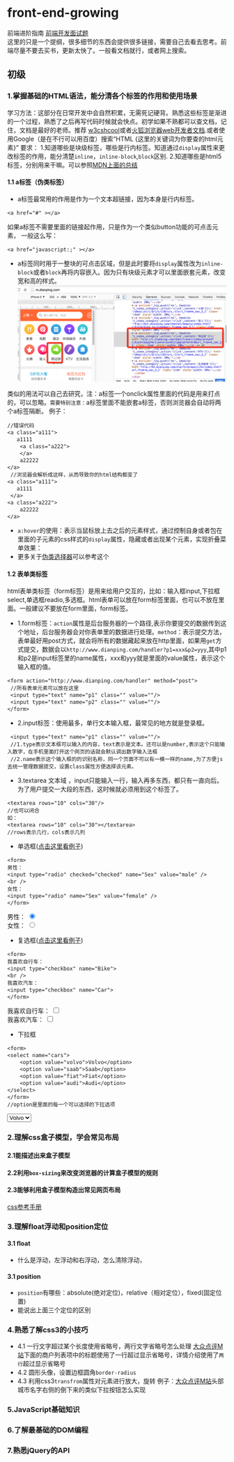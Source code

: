 # front-end-growing
前端进阶指南
[前端开发面试题](https://github.com/jiehwa/My-blog/tree/master/Front-end-Developer-Questions/Questions-and-Answers)  
这里的只是一个提纲，很多细节的东西会提供很多链接，需要自己去看去思考。前端尽量不要去买书，更新太快了。一般看文档就行，或者网上搜索。
## 初级
### 1.掌握基础的HTML语法，能分清各个标签的作用和使用场景
学习方法：这部分在日常开发中会自然积累，无需死记硬背。熟悉这些标签是渐进的一个过程，熟悉了之后再写代码时候就会快点。初学如果不熟都可以查文档，记住，文档是最好的老师。推荐 [w3cshcool](http://www.w3school.com.cn/)或者[火狐浏览器web开发者文档](https://developer.mozilla.org/zh-CN/).或者使用Google（是在不行可以用百度）搜索“HTML {这里的关键词为你要查的html元素}”
要求：
1.知道哪些是块级标签，哪些是行内标签。知道通过`display`属性来更改标签的作用，能分清楚`inline`，`inline-block`,`block`区别.
2.知道哪些是html5标签，分别用来干嘛。可以参照[MDN上面的总结](https://developer.mozilla.org/zh-CN/docs/Web/Guide/HTML/HTML5/HTML5_element_list)
#### 1.1 a标签（伪类标签）
* a标签最常用的作用是作为一个文本超链接，因为本身是行内标签。

```
<a href="#" ></a>
```
如果a标签不需要里面的链接起作用，只是作为一个类似button功能的可点击元素，
一般这么写：

```
<a href="javascript:;" ></a>
```

* a标签同时用于一整块的可点击区域，但是此时要将`display`属性改为`inline-block`或者`block`再将内容嵌入。因为只有块级元素才可以里面嵌套元素，改变宽和高的样式。
![alt](./img/demo-a.png)

类似的用法可以自己去研究，注：a标签一个onclick属性里面的代码是用来打点的，可以忽略。`需要特别注意：`a标签里面不能嵌套a标签，否则浏览器会自动将两个a标签隔断。
例子：

```
//错误代码
<a class="a111">
   a1111
	<a class="a222">
	</a>
	a22222
</a>
 //浏览器会解析成这样，从而导致你的html结构都变了
<a class="a111">
   a1111
 </a>
<a class="a222">
	a22222
</a>
```

* `a:hover`的使用：表示当鼠标放上去之后的元素样式，通过控制自身或者包在里面的子元素的css样式的`display`属性，隐藏或者出现某个元素，实现折叠菜单效果：
* 更多关于[伪类选择器](http://www.w3cplus.com/css3/pseudo-class-selector)可以参考这个

#### 1.2 表单类标签
html表单类标签（form标签）是用来给用户交互的，比如：输入框input,下拉框select,单选框readio,多选框。html表单可以放在form标签里面，也可以不放在里面。一般建议不要放在form里面，form标签。

* 1.form标签：`action`属性是后台服务器的一个路径,表示你要提交的数据传到这个地址，后台服务器会对你表单里的数据进行处理。`method`：表示提交方法，表单最好用post方式，就会将所有的数据藏起来放在http里面，如果用`get`方式提交，数据会以`http://www.dianping.com/handler?p1=xxx&p2=yyy`,其中p1和p2是input标签里的name属性，xxx和yyy就是里面的value属性，表示这个输入框的值。

```
<form action="http://www.dianping.com/handler" method="post">
 //所有表单元素可以放在这里
 <input type="text" name="p1" class="" value=""/>
 <input type="text" name="p2" class="" value=""/>
</form>
```
* 2.input标签：使用最多，单行文本输入框，最常见的地方就是登录框。

``` 
 <input type="text" name="p1" class="" value=""/>
 //1.type表示文本框可以输入的内容，text表示是文本。还可以是number,表示这个只能输入数字，在手机里面打开这个网页的话就会默认调出数字输入法框
 //2.name表示这个输入框的的识别名称，同一个页面不可以有一模一样的name,为了方便js去统一管理数据提交，设置class属性方便选择该元素。
```
* 3.textarea 文本域 ，input只能输入一行，输入再多东西，都只有一直向后。为了用户提交一大段的东西，这时候就必须用到这个标签了。

```
<textarea rows="10" cols="30"/>
//也可以闭合
如：
<textarea rows="10" cols="30"></textarea>
//rows表示几行，cols表示几列
```
* 单选框([点击这里看例子](http://www.w3school.com.cn/tiy/t.asp?f=html_radiobuttons))

```
<form>
男性：
<input type="radio" checked="checked" name="Sex" value="male" />
<br />
女性：
<input type="radio" name="Sex" value="female" />
</form>
```
<form>
男性：
<input type="radio" checked="checked" name="Sex" value="male" />
<br />
女性：
<input type="radio" name="Sex" value="female" />
</form>

* 复选框([点击这里看例子](http://www.w3school.com.cn/tiy/t.asp?f=html_checkboxes))

```
<form>
我喜欢自行车：
<input type="checkbox" name="Bike">
<br />
我喜欢汽车：
<input type="checkbox" name="Car">
</form>

```

<form>
我喜欢自行车：
<input type="checkbox" name="Bike">
<br />
我喜欢汽车：
<input type="checkbox" name="Car">
</form>


* 下拉框

```
<form>
<select name="cars">
	<option value="volvo">Volvo</option>
	<option value="saab">Saab</option>
	<option value="fiat">Fiat</option>
	<option value="audi">Audi</option>
</select>
</form>
//option是里面的每一个可以选择的下拉选项
```
<form>
<select name="cars">
<option value="volvo">Volvo</option>
<option value="saab">Saab</option>
<option value="fiat">Fiat</option>
<option value="audi">Audi</option>
</select>
</form>

### 2.理解css盒子模型，学会常见布局
#### 2.1能描述出来盒子模型
#### 2.2利用`box-sizing`来改变浏览器的计算盒子模型的规则
#### 2.3能够利用盒子模型构造出常见网页布局

[css参考手册](http://css.doyoe.com/)

### 3.理解float浮动和position定位
#### 3.1 float
* 什么是浮动，左浮动和右浮动，怎么清除浮动，

#### 3.1 position
* `position`有哪些：absolute(绝对定位)，relative（相对定位），fixed(固定位置)
* 能说出上面三个定位的区别

### 4.熟悉了解css3的小技巧
* 4.1 一行文字超过某个长度使用省略号，两行文字省略号怎么处理
 [大众点评M站](http://m.dianping.com/)下面的商户列表项中的标题使用了一行超过显示省略号，详情介绍使用了`两行`超过显示省略号
* 4.2 圆形头像，设置边框圆角`border-radius`
* 4.3 利用css3`transfrom`属性对元素进行放大，旋转
例子：[大众点评M站](http://m.dianping.com/)头部城市名字右侧的倒下来的类似下拉按钮怎么实现

### 5.JavaScript基础知识
### 6.了解最基础的DOM编程
### 7.熟悉jQuery的API
